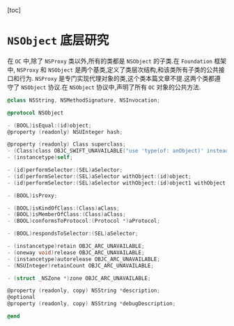 [toc]

# `NSObject` 底层研究

在 `OC` 中,除了 `NSProxy` 类以外,所有的类都是 `NSObject` 的子类.在 `Foundation` 框架中, `NSProxy` 和 `NSObject` 是两个基类,定义了类层次结构,和该类所有子类的公共接口和行为.
`NSProxy` 是专门实现代理对象的类,这个类本篇文章不提.这两个类都遵守了 `NSObject` 协议.在 `NSObject` 协议中,声明了所有 `OC` 对象的公共方法.

```Objective-C
@class NSString, NSMethodSignature, NSInvocation;

@protocol NSObject

- (BOOL)isEqual:(id)object;
@property (readonly) NSUInteger hash;

@property (readonly) Class superclass;
- (Class)class OBJC_SWIFT_UNAVAILABLE("use 'type(of: anObject)' instead");
- (instancetype)self;

- (id)performSelector:(SEL)aSelector;
- (id)performSelector:(SEL)aSelector withObject:(id)object;
- (id)performSelector:(SEL)aSelector withObject:(id)object1 withObject:(id)object2;

- (BOOL)isProxy;

- (BOOL)isKindOfClass:(Class)aClass;
- (BOOL)isMemberOfClass:(Class)aClass;
- (BOOL)conformsToProtocol:(Protocol *)aProtocol;

- (BOOL)respondsToSelector:(SEL)aSelector;

- (instancetype)retain OBJC_ARC_UNAVAILABLE;
- (oneway void)release OBJC_ARC_UNAVAILABLE;
- (instancetype)autorelease OBJC_ARC_UNAVAILABLE;
- (NSUInteger)retainCount OBJC_ARC_UNAVAILABLE;

- (struct _NSZone *)zone OBJC_ARC_UNAVAILABLE;

@property (readonly, copy) NSString *description;
@optional
@property (readonly, copy) NSString *debugDescription;

@end
```